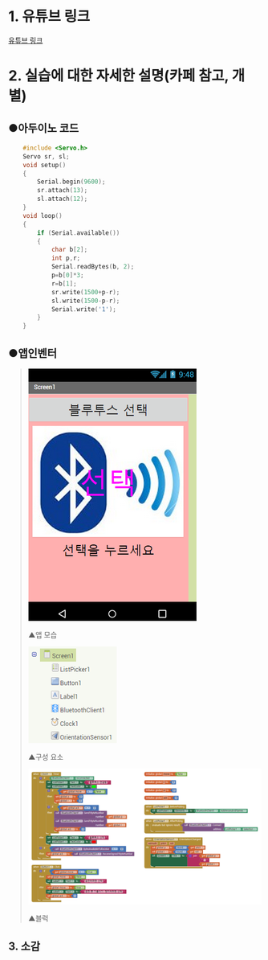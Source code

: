 # 1. 유튜브 링크
[유튜브 링크](https://youtu.be/b2sexwxmPP8)
# 2. 실습에 대한 자세한 설명(카페 참고, 개별)

## ●아두이노 코드
```C
	#include <Servo.h>
	Servo sr, sl;
	void setup()
	{
		Serial.begin(9600);
		sr.attach(13);
		sl.attach(12);
	}
	void loop()
	{
		if (Serial.available())
		{
			char b[2];
			int p,r;
			Serial.readBytes(b, 2);
			p=b[0]*3;
			r=b[1];
			sr.write(1500+p-r);
			sl.write(1500-p-r);
			Serial.write('1');
		}
	}
```
## ●앱인벤터

>![1](/img/4.png)
>
>▲앱 모습
>
>![1](/img/5.png)
>
>▲구성 요소
>
>![1](/img/6.png)
>
>▲블럭

## 3. 소감

